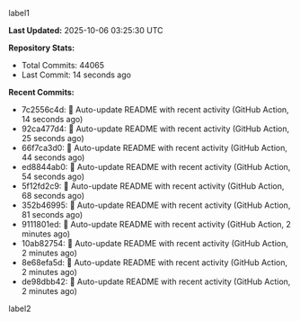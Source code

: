 
label1 
<!-- ACTIVITY_START -->
**Last Updated:** 2025-10-06 03:25:30 UTC

**Repository Stats:**
- Total Commits: 44065
- Last Commit: 14 seconds ago

**Recent Commits:**
- 7c2556c4d: 🤖 Auto-update README with recent activity (GitHub Action, 14 seconds ago)
- 92ca477d4: 🤖 Auto-update README with recent activity (GitHub Action, 25 seconds ago)
- 66f7ca3d0: 🤖 Auto-update README with recent activity (GitHub Action, 44 seconds ago)
- ed8844ab0: 🤖 Auto-update README with recent activity (GitHub Action, 54 seconds ago)
- 5f12fd2c9: 🤖 Auto-update README with recent activity (GitHub Action, 68 seconds ago)
- 352b46995: 🤖 Auto-update README with recent activity (GitHub Action, 81 seconds ago)
- 9111801ed: 🤖 Auto-update README with recent activity (GitHub Action, 2 minutes ago)
- 10ab82754: 🤖 Auto-update README with recent activity (GitHub Action, 2 minutes ago)
- 8e68efa5d: 🤖 Auto-update README with recent activity (GitHub Action, 2 minutes ago)
- de98dbb42: 🤖 Auto-update README with recent activity (GitHub Action, 2 minutes ago)
<!-- ACTIVITY_END -->

label2
